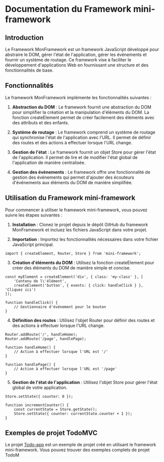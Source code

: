 # Documentation du Framework mini-framework
## Introduction

Le Framework MonFramework est un framework JavaScript développé pour abstraire le DOM, gérer l'état de l'application, gérer les événements et fournir un système de routage. Ce framework vise à faciliter le développement d'applications Web en fournissant une structure et des fonctionnalités de base.

## Fonctionnalités

Le framework MonFramework implémente les fonctionnalités suivantes :

1. **Abstraction du DOM** : Le framework fournit une abstraction du DOM pour simplifier la création et la manipulation d'éléments du DOM. La fonction createElement permet de créer facilement des éléments avec des attributs et des enfants.

2. **Système de routage** : Le framework comprend un système de routage qui synchronise l'état de l'application avec l'URL. Il permet de définir des routes et des actions à effectuer lorsque l'URL change.

3. **Gestion de l'état** : Le framework fournit un objet Store pour gérer l'état de l'application. Il permet de lire et de modifier l'état global de l'application de manière centralisée.

4. **Gestion des événements** : Le framework offre une fonctionnalité de gestion des événements qui permet d'ajouter des écouteurs d'événements aux éléments du DOM de manière simplifiée.

## Utilisation du Framework mini-framework

Pour commencer à utiliser le framework mini-framework, vous pouvez suivre les étapes suivantes :

1. **Installation** : Clonez le projet depuis le dépôt GitHub du framework MonFramework et incluez les fichiers JavaScript dans votre projet.

2. **Importation** : Importez les fonctionnalités nécessaires dans votre fichier JavaScript principal.
```
import { createElement, Router, Store } from 'mini-framework';
```

3. **Création d'éléments du DOM** : Utilisez la fonction createElement pour créer des éléments du DOM de manière simple et concise.
```
const myElement = createElement('div', { class: 'my-class' }, [
    'Contenu de l\'élément',
    createElement('button', { events: { click: handleClick } }, 'Cliquez ici')
]);

function handleClick() {
    // Gestionnaire d'événement pour le bouton
}
```

4. **Définition des routes** : Utilisez l'objet Router pour définir des routes et des actions à effectuer lorsque l'URL change.
```
Router.addRoute('/', handleHome);
Router.addRoute('/page', handlePage);

function handleHome() {
    // Action à effectuer lorsque l'URL est '/'
}

function handlePage() {
    // Action à effectuer lorsque l'URL est '/page'
}
```
5. **Gestion de l'état de l'application** : Utilisez l'objet Store pour gérer l'état global de votre application.
```
Store.setState({ counter: 0 });

function incrementCounter() {
    const currentState = Store.getState();
    Store.setState({ counter: currentState.counter + 1 });
}
```

## Exemples de projet TodoMVC

Le projet [Todo-app](https://zone01normandie.org/git/max92/mini-framework/src/branch/master/docs/todo-app.md) est un exemple de projet créé en utilisant le framework mini-framework. Vous pouvez trouver des exemples complets de projet TodoM